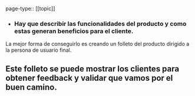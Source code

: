 page-type:: [[topic]]
- ### Hay que describir las funcionalidades del producto y como estas generan beneficios para el cliente.

La mejor forma de conseguirlo es creando un folleto del producto dirigido a la persona de usuario final.

Este folleto se puede mostrar los clientes para obtener feedback y validar que vamos por el buen camino.
  - 


